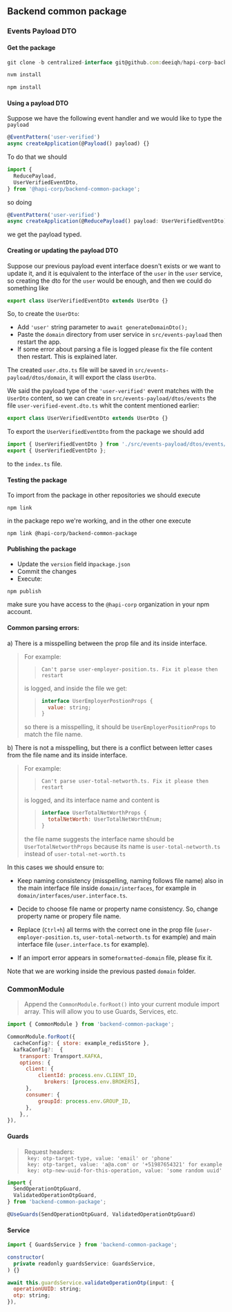 ## Backend common package

### Events Payload DTO

#### Get the package

```js
git clone -b centralized-interface git@github.com:deeiqh/hapi-corp-backend-common-package.git
```

```js
nvm install
```

```js
npm install
```

#### Using a payload DTO

Suppose we have the following event handler and we would like to type the `payload`

```js
@EventPattern('user-verified')
async createApplication(@Payload() payload) {}
```

To do that we should

```js
import {
  ReducePayload,
  UserVerifiedEventDto,
} from '@hapi-corp/backend-common-package';
```

so doing

```js
@EventPattern('user-verified')
async createApplication(@ReducePayload() payload: UserVerifiedEventDto) {}
```

we get the payload typed.

#### Creating or updating the payload DTO

Suppose our previous payload event interface doesn't exists or we want to update it, and it is equivalent to the interface of the `user` in the `user` service, so creating the dto for the `user` would be enough, and then we could do something like

```js
export class UserVerifiedEventDto extends UserDto {}
```

So, to create the `UserDto`:

- Add `'user'` string parameter to `await generateDomainDto();`
- Paste the `domain` directory from user service in
  `src/events-payload` then restart the app.
- If some error about parsing a file is logged please fix the file content then restart. This is explained later.

The created `user.dto.ts` file will be saved in `src/events-payload/dtos/domain`, it will export the class `UserDto`.

We said the payload type of the `'user-verified'` event matches with the `UserDto` content, so we can create in `src/events-payload/dtos/events` the file `user-verified-event.dto.ts` whit the content mentioned earlier:

```js
export class UserVerifiedEventDto extends UserDto {}
```

To export the `UserVerifiedEventDto` from the package we should add

```js
import { UserVerifiedEventDto } from './src/events-payload/dtos/events/user-verified-event.dto';
export { UserVerifiedEventDto };
```

to the `index.ts` file.

#### Testing the package

To import from the package in other repositories we should execute

```
npm link
```

in the package repo we're working, and in the other one execute

```
npm link @hapi-corp/backend-common-package
```

#### Publishing the package

- Update the `version` field in`package.json`
- Commit the changes
- Execute:

```
npm publish
```

make sure you have access to the `@hapi-corp` organization in your npm account.

#### Common parsing errors:

a) There is a misspelling between the prop file and its inside interface.

> For example:
>
> > `Can't parse user-employer-position.ts. Fix it please then restart`
>
> is logged, and inside the file we get:
>
> > ```js
> > interface UserEmployerPostionProps {
> >   value: string;
> > }
> > ```
>
> so there is a misspelling, it should be `UserEmployerPositionProps` to match the file name.

b) There is not a misspelling, but there is a conflict between letter cases from the file name and its inside interface.

> For example:
>
> > `Can't parse user-total-networth.ts. Fix it please then restart`
>
> is logged, and its interface name and content is
>
> > ```js
> > interface UserTotalNetWorthProps {
> >   totalNetWorth: UserTotalNetWorthEnum;
> > }
> > ```
>
> the file name suggests the interface name should be `UserTotalNetworthProps` because its name is `user-total-networth.ts` instead of `user-total-net-worth.ts`

In this cases we should ensure to:

- Keep naming consistency (misspelling, naming follows file name) also in the main interface file inside `domain/interfaces`, for example in `domain/interfaces/user.interface.ts`.

- Decide to choose file name or property name consistency. So, change property name or propery file name.

- Replace (`Ctrl+h`) all terms with the correct one in the prop file (`user-employer-position.ts`, `user-total-networth.ts` for example) and main interface file (`user.interface.ts` for example).

- If an import error appears in some`formatted-domain` file, please fix it.

Note that we are working inside the previous pasted `domain` folder.

### CommonModule

> Append the `CommonModule.forRoot()` into your current module import array. This will allow you to use Guards, Services, etc.

```js
import { CommonModule } from 'backend-common-package';
```

```js
CommonModule.forRoot({
  cacheConfig?: { store: example_redisStore },
  kafkaConfig?:  {
    transport: Transport.KAFKA,
    options: {
      client: {
          clientId: process.env.CLIENT_ID,
            brokers: [process.env.BROKERS],
      },
      consumer: {
          groupId: process.env.GROUP_ID,
      },
    },,
}),
```

#### Guards

> Request headers:\
> ` key: otp-target-type, value: 'email' or 'phone'`\
> ` key: otp-target, value: 'a@a.com' or '+51987654321' for example`\
> ` key: otp-new-uuid-for-this-operation, value: 'some random uuid'`

```js
import {
  SendOperationOtpGuard,
  ValidatedOperationOtpGuard,
} from 'backend-common-package';
```

```js
@UseGuards(SendOperationOtpGuard, ValidatedOperationOtpGuard)
```

#### Service

```js
import { GuardsService } from 'backend-common-package';
```

```js
constructor(
  private readonly guardsService: GuardsService,
) {}
```

```js
await this.guardsService.validateOperationOtp(input: {
  operationUUID: string;
  otp: string;
}),
```
